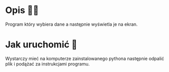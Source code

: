 # Opis 👨‍💻

Program który wybiera dane a następnie wyświetla je na ekran.

# Jak uruchomić 🧐

Wystarczy mieć na komputerze zainstalowanego pythona następnie odpalić plik i podążać za instrukcjami programu.
